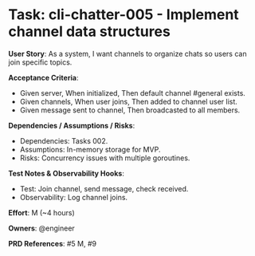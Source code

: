 # Task: cli-chatter-005 - Implement channel data structures

**User Story**: As a system, I want channels to organize chats so users can join specific topics.

**Acceptance Criteria**:
- Given server, When initialized, Then default channel #general exists.
- Given channels, When user joins, Then added to channel user list.
- Given message sent to channel, Then broadcasted to all members.

**Dependencies / Assumptions / Risks**:
- Dependencies: Tasks 002.
- Assumptions: In-memory storage for MVP.
- Risks: Concurrency issues with multiple goroutines.

**Test Notes & Observability Hooks**:
- Test: Join channel, send message, check received.
- Observability: Log channel joins.

**Effort**: M (~4 hours)

**Owners**: @engineer

**PRD References**: #5 M, #9